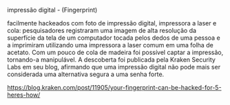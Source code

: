 impressão digital - (Fingerprint)

facilmente hackeados com foto de impressão digital, impressora a laser e cola: pesquisadores registraram uma imagem de alta resolução da superfície da tela de um computador tocada pelos dedos de uma pessoa e a imprimiram utilizando uma impressora a laser comum em uma folha de acetato. Com um pouco de cola de madeira foi possível captar a impressão, tornando-a manipulável. A descoberta foi publicada pela Kraken Security Labs em seu blog, afirmando que uma impressão digital não pode mais ser considerada uma alternativa segura a uma senha forte.

https://blog.kraken.com/post/11905/your-fingerprint-can-be-hacked-for-5-heres-how/